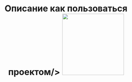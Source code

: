 <h1 align="center">Описание как пользоваться проектом/>
 
<img width="200px" src="D:\image\alignment.jpg" alt=""/>


